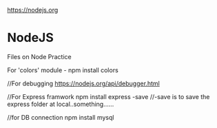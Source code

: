 https://nodejs.org

# NodeJS
Files on Node Practice


For 'colors' module - npm install colors

//For debugging
https://nodejs.org/api/debugger.html

//For Express framwork
npm install express -save
//-save is to save the express folder at local..something......

//for DB connection
npm install mysql